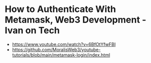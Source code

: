 # How to Authenticate With Metamask, Web3 Development - Ivan on Tech

- https://www.youtube.com/watch?v=6BfOtYfwFBI
- https://github.com/MoralisWeb3/youtube-tutorials/blob/main/metamask-login/index.html

